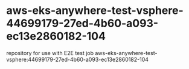 # aws-eks-anywhere-test-vsphere-44699179-27ed-4b60-a093-ec13e2860182-104
repository for use with E2E test job aws-eks-anywhere-test-vsphere:44699179-27ed-4b60-a093-ec13e2860182-104
